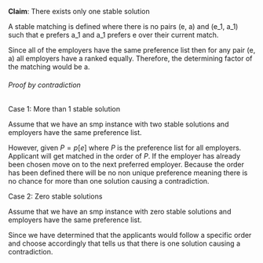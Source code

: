 
**Claim**: There exists only one stable solution

A stable matching is defined where there is no pairs (e, a) and (e_1, a_1) such that e prefers a_1 and a_1 prefers e over their current match.

Since all of the employers have the same preference list then for any pair (e, a) all employers have a ranked equally. Therefore, the determining factor of the matching would be a. 

###### Proof by contradiction
Case 1: More than 1 stable solution

Assume that we have an smp instance with two stable solutions and employers have the same preference list. 

However, given $P = p[e]$ where $P$ is the preference list for all employers. Applicant will get matched in the order of $P$. If the employer has already been chosen move on to the next preferred employer. Because the order has been defined there will be no non unique preference meaning there is no chance for more than one solution causing a contradiction.

Case 2: Zero stable solutions

Assume that we have an smp instance with zero stable solutions and employers have the same preference list.

Since we have determined that the applicants would follow a specific order and choose accordingly that tells us that there is one solution causing a contradiction.

